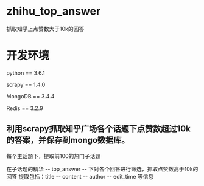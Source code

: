 # zhihu_top_answer
抓取知乎上点赞数大于10k的回答

# 开发环境
python == 3.6.1

scrapy == 1.4.0 

MongoDB == 3.4.4

Redis == 3.2.9

## 利用scrapy抓取知乎广场各个话题下点赞数超过10k的答案，并保存到mongo数据库。
每个主话题下，提取前100的热门子话题

在子话题的精华 -- top_answer -- 下对各个回答进行筛选，抓取点赞数高于10k的回答
提取包括：title -- content  --  author  --  edit_time  等信息
